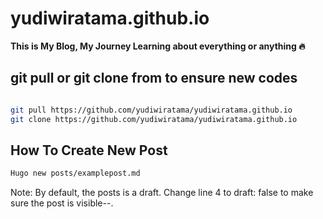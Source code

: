 # yudiwiratama.github.io
**This is My Blog, My Journey Learning about everything or anything :fire:**



## git pull or git clone from to ensure new codes

```bash

git pull https://github.com/yudiwiratama/yudiwiratama.github.io
git clone https://github.com/yudiwiratama/yudiwiratama.github.io
```

## How To Create New Post
```bash
Hugo new posts/examplepost.md
```
Note: By default, the posts is a draft. Change line 4 to draft: false to make sure the post is visible--.

